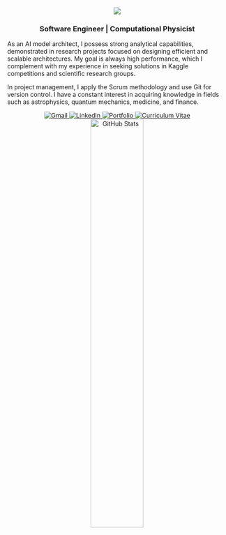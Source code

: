 <h1 align="center">
    <img src="https://readme-typing-svg.herokuapp.com/?font=Righteous&size=35&center=true&vCenter=true&width=500&height=70&duration=4000&lines=Hello!+I'm+Álvaro+👋" />
</h1>

<h3 align="center">Software Engineer | Computational Physicist</h3>

As an AI model architect, I possess strong analytical capabilities, demonstrated in research projects focused on designing efficient and scalable architectures. My goal is always high performance, which I complement with my experience in seeking solutions in Kaggle competitions and scientific research groups.

In project management, I apply the Scrum methodology and use Git for version control. I have a constant interest in acquiring knowledge in fields such as astrophysics, quantum mechanics, medicine, and finance.

<div align="center">
  <a href="mailto:alvaro.vazquez.1716@gmail.com">
    <img src="https://img.shields.io/badge/Gmail-EA4335?style=for-the-badge&logo=gmail&logoColor=white" alt="Gmail" />
  </a>
  <a href="https://www.linkedin.com/in/álvaro-vázquez-384956323/" target="_blank">
    <img src="https://img.shields.io/badge/LinkedIn-0A66C2?style=for-the-badge&logo=linkedin&logoColor=white" alt="LinkedIn" />
  </a>
  <a href="https://SashVqz.github.io" target="_blank">
     <img src="https://img.shields.io/badge/Portfolio-FF5722?style=for-the-badge&logo=safari&logoColor=white" alt="Portfolio" />
  </a>
  <a href="https://www.canva.com/design/DAGV6cn5gSk/XhEuxhCcwEUYOCc4GZ5mcA/view?utm_content=DAGV6cn5gSk&utm_campaign=designshare&utm_medium=link2&utm_source=uniquelinks&utlId=h04e5daecfe" target="_blank">
     <img src="https://img.shields.io/badge/Curriculum-333333?style=for-the-badge&logo=google-drive&logoColor=white" alt="Curriculum Vitae" />
  </a>
</div>

<div align="center">
  <img width="49%" src="https://github-readme-stats-salesp07.vercel.app/api?username=SashVqz&count_private=true&show_icons=true&rank_icon=github&border_radius=10&bg_color=gray&title_color=black&icon_color=black&text_color=black" alt="GitHub Stats"/>
  <!-- <img width="49%" src="https://github-readme-stats-salesp07.vercel.app/api/top-langs/?username=SashVqz&hide=HTML&langs_count=8&layout=compact&bg_color=gray&title_color=black&text_color=black&border_radius=10&size_weight=0.5&count_weight=0.5&exclude_repo=github-readme-stats" alt="Top Languages"/> -->
</div>
